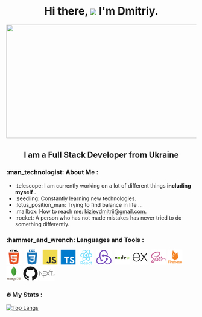 
<h1 align="center"> Hi there, <img src="https://github.com/blackcater/blackcater/raw/main/images/Hi.gif" width="32px"/> I'm Dmitriy.</h1>
<div id="header" align="center">
  <img src="https://media.giphy.com/media/kbRb4eyCNC0aMz5x68/giphy.gif" width="600" height="300"/>
</div>
<h2 align="center">I am a Full Stack Developer from Ukraine</h2>
<h3>:man_technologist: About Me :</h3>
<ul>
  <li>:telescope: I am currently working on a lot of different things <b>including myself</b> .</li>
  <li>:seedling: Constantly learning new technologies.</li>
  <li>:lotus_position_man: Trying to find balance in life ...</li>
  <li>:mailbox: How to reach me: <a href="mailto:kizievdmitrii@gmail.com">kizievdmitrii@gmail.com.</a></li>
  <li>:rocket: A person who has not made mistakes has never tried to do something differently.</li>
</ul>
<h3>:hammer_and_wrench: Languages and Tools :</h3>
<div>
  <img src="https://github.com/devicons/devicon/blob/master/icons/html5/html5-original-wordmark.svg" title="HTML" alt="HTML" width="40" height="40"/>&nbsp;
  <img src="https://github.com/devicons/devicon/blob/master/icons/css3/css3-plain-wordmark.svg"  title="CSS3" alt="CSS" width="40" height="40"/>&nbsp;
  <img src="https://github.com/devicons/devicon/blob/master/icons/javascript/javascript-original.svg" title="JavaScript" alt="JavaScript" width="40" height="40"/>&nbsp;
  <img src="https://github.com/devicons/devicon/blob/master/icons/typescript/typescript-original.svg" title="typescript" alt="typescript" width="40" height="40"/>&nbsp;
  <img src="https://github.com/devicons/devicon/blob/master/icons/react/react-original-wordmark.svg" title="React" alt="React" width="40" height="40"/>&nbsp;
  <img src="https://github.com/devicons/devicon/blob/master/icons/redux/redux-original.svg" title="Redux" alt="Redux " width="40" height="40"/>&nbsp;
  <img src="https://github.com/devicons/devicon/blob/master/icons/nodejs/nodejs-original-wordmark.svg" title="NodeJS" alt="NodeJS" width="40" height="40"/>&nbsp;
  <img src="https://github.com/devicons/devicon/blob/master/icons/express/express-original.svg" title="Express" alt="Express" width="40" height="40"/>&nbsp;
  <img src="https://github.com/devicons/devicon/blob/master/icons/sass/sass-original.svg" title="sass" alt="sass" width="40" height="40"/>
  <img src="https://github.com/devicons/devicon/blob/master/icons/firebase/firebase-plain-wordmark.svg" title="Firebase" alt="Firebase" width="40" height="40"/>&nbsp;
  <img src="https://github.com/devicons/devicon/blob/master/icons/mongodb/mongodb-original-wordmark.svg" title="Mongodb" alt="Mongodb" width="40" height="40"/>
  <img src="https://github.com/devicons/devicon/blob/master/icons/github/github-original.svg" title="Git" alt="Git" width="40" height="40"/>
  <img src="https://github.com/devicons/devicon/blob/master/icons/nextjs/nextjs-original-wordmark.svg" title="Next.js" alt="Next.js" width="40" height="40"/>
</div>

### :fire: My Stats :

[![Top Langs](https://github-readme-stats.vercel.app/api/top-langs/?username=KizievDmitriy&layout=compact&theme=vision-friendly-dark)](https://github.com/anuraghazra/github-readme-stats)
